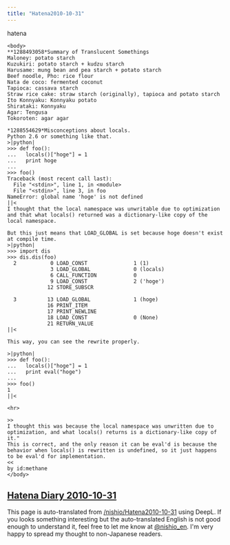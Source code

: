 ```yaml
---
title: "Hatena2010-10-31"
---
```


hatena

```
<body>
**1288493058*Summary of Translucent Somethings
Maloney: potato starch
Kuzukiri: potato starch + kudzu starch
Harusame: mung bean and pea starch + potato starch
Beef noodle, Pho: rice flour
Nata de coco: fermented coconut
Tapioca: cassava starch
Straw rice cake: straw starch (originally), tapioca and potato starch
Ito Konnyaku: Konnyaku potato
Shirataki: Konnyaku
Agar: Tengusa
Tokoroten: agar agar

*1288554629*Misconceptions about locals.
Python 2.6 or something like that.
>|python|
>>> def foo():
...   locals()["hoge"] = 1
...   print hoge
... 
>>> foo()
Traceback (most recent call last):
  File "<stdin>", line 1, in <module>
  File "<stdin>", line 3, in foo
NameError: global name 'hoge' is not defined
||<
I thought that the local namespace was unwritable due to optimization and that what locals() returned was a dictionary-like copy of the local namespace.

But this just means that LOAD_GLOBAL is set because hoge doesn't exist at compile time.
>|python|
>>> import dis
>>> dis.dis(foo)
  2           0 LOAD_CONST               1 (1)
              3 LOAD_GLOBAL              0 (locals)
              6 CALL_FUNCTION            0
              9 LOAD_CONST               2 ('hoge')
             12 STORE_SUBSCR        

  3          13 LOAD_GLOBAL              1 (hoge)
             16 PRINT_ITEM          
             17 PRINT_NEWLINE       
             18 LOAD_CONST               0 (None)
             21 RETURN_VALUE        
||<

This way, you can see the rewrite properly.

>|python|
>>> def foo():
...   locals()["hoge"] = 1
...   print eval("hoge")
... 
>>> foo()
1
||<

<hr>

>>
I thought this was because the local namespace was unwritten due to optimization, and what locals() returns is a dictionary-like copy of it."
This is correct, and the only reason it can be eval'd is because the behavior when locals() is rewritten is undefined, so it just happens to be eval'd for implementation.
<<
by id:methane
</body>
```


[Hatena Diary 2010-10-31](https://nishiohirokazu.hatenadiary.org/archive/2010/10/31)
---
This page is auto-translated from [/nishio/Hatena2010-10-31](https://scrapbox.io/nishio/Hatena2010-10-31) using DeepL. If you looks something interesting but the auto-translated English is not good enough to understand it, feel free to let me know at [@nishio_en](https://twitter.com/nishio_en). I'm very happy to spread my thought to non-Japanese readers.